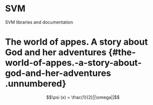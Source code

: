 # SVM
SVM libraries and documentation

# The world of appes. A story about God and her adventures {#the-world-of-appes.-a-story-about-god-and-her-adventures .unnumbered}

$$\psi (x) = \frac{1}{2}||\omega||$$

